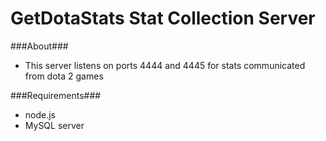 GetDotaStats Stat Collection Server
=====

###About###
 - This server listens on ports 4444 and 4445 for stats communicated from dota 2 games

###Requirements###
 - node.js
 - MySQL server